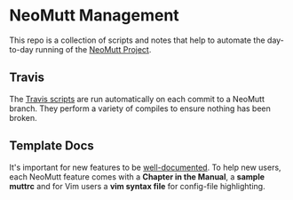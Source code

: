 # NeoMutt Management

This repo is a collection of scripts and notes that help to automate the
day-to-day running of the [NeoMutt Project](http://www.neomutt.org).

## Travis

The [Travis scripts](https://github.com/neomutt/management/tree/master/travis)
are run automatically on each commit to a NeoMutt branch.  They perform a
variety of compiles to ensure nothing has been broken.

## Template Docs

It's important for new features to be
[well-documented](https://github.com/neomutt/management/tree/master/template-docs).
To help new users, each NeoMutt feature comes with a **Chapter in the Manual**,
a **sample muttrc** and for Vim users a **vim syntax file** for config-file
highlighting.

